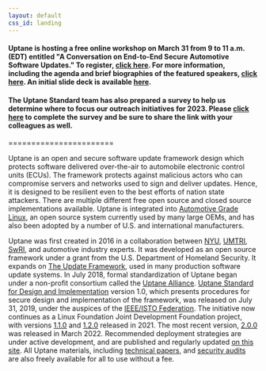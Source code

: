 ```yaml
---
layout: default
css_id: landing
---
```


#### Uptane is hosting a free online workshop on March 31 from 9 to 11 a.m. (EDT) entitled "A Conversation on End-to-End Secure Automotive Software Updates." To register, [click here](https://nyu.zoom.us/meeting/register/tJUkdeugqD8rGtxGjU3-nR1f71NW75eZAVFW). For more information, including the agenda and brief biographies of the featured speakers, [click here](https://uptane.github.io/papers/Agenda_3:31_Uptane_Workshop.pdf). An initial slide deck is available [here](https://uptane.github.io/papers/23uptane331_ms.pdf).

#### The Uptane Standard team has also prepared a survey to help us determine where to focus our outreach initiatives for 2023. Please [click here](https://forms.gle/nASmibdFY8B61RTT6) to complete the survey and be sure to share the link with your colleagues as well.
=======================

Uptane is an open and secure software update framework design which protects software delivered over-the-air to
automobile electronic control units (ECUs).  The framework protects against malicious actors who can
compromise servers and networks used to sign and deliver updates.  Hence, it is designed to be resilient even to the best efforts of nation state
attackers. There are multiple different free open source and closed source
implementations available.  Uptane is integrated into [Automotive Grade Linux](https://www.automotivelinux.org/),
an open source system currently used by many large OEMs, and has also been adopted by a number of U.S. and international manufacturers.

Uptane was first created in 2016 in a collaboration between [NYU](https://engineering.nyu.edu/), [UMTRI](https://www.umtri.umich.edu/), [SwRI](https://www.swri.org/), and automotive industry experts. It was developed as an open source framework under a grant from the U.S. Department of Homeland Security. It expands on [The Update Framework](https://theupdateframework.io/), used in many production software update systems. In July 2018, formal standardization of Uptane began under a non-profit consortium called the [Uptane
Alliance](https://ieee-isto.org/member_programs/uptane-alliance/). [Uptane Standard for Design and Implementation](https://github.com/uptane/uptane-standard/releases/download/1.0.0/ieee-isto-6100.1.0.0.uptane-standard.html) version 1.0, which presents procedures for secure design and implementation of the framework, was released on July 31, 2019, under the auspices of the [IEEE/ISTO Federation](https://ieee-isto.org/). The initiative now
continues as a Linux Foundation Joint Development Foundation project, with versions [1.1.0](/papers/uptane-standard.1.1.0.html) and [1.2.0](/papers/uptane-standard.1.2.0.html) released in 2021. The most recent version, [2.0.0](/papers/uptane-standard.2.0.0.html) was released in March 2022. Recommended deployment strategies are under active development, and are published and regularly updated [on this site](/deployment-considerations/index.html). All Uptane materials, including [technical papers](https://uptane.github.io/publications.html), and
[security audits](https://uptane.github.io/audits.html) are also freely available for all to use without a fee.


